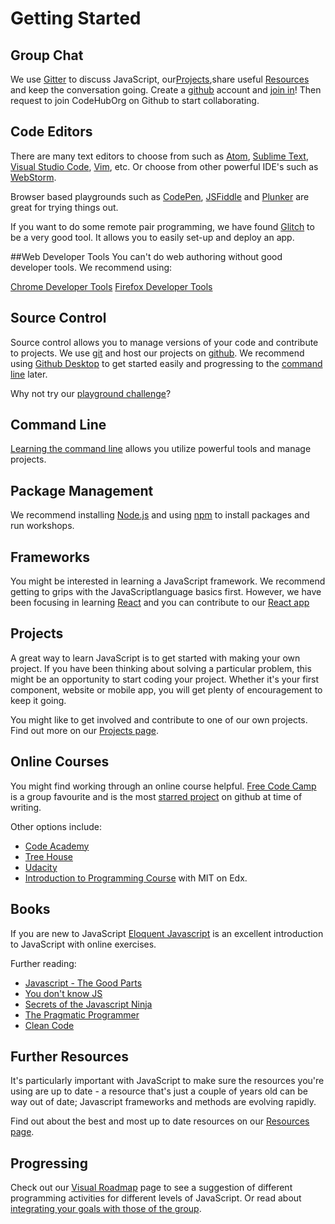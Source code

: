 # Getting Started

## Group Chat
We use [Gitter](https://gitter.im) to discuss JavaScript, our[Projects](projects.html),share useful [Resources](resources.html) and keep the conversation going. Create a [github](https://github.com/) account and [join in](https://gitter.im/CodeHubOrg/discussions)! Then request to join CodeHubOrg on Github to start collaborating.

## Code Editors
There are many text editors to choose from such as [Atom](https://atom.io/), [Sublime Text](https://www.sublimetext.com/), [Visual Studio Code](https://code.visualstudio.com/), [Vim](www.vim.org/), etc. Or choose from other powerful IDE's such as [WebStorm](https://www.jetbrains.com/webstorm/).

 Browser based playgrounds such as [CodePen](https://codepen.io/), [JSFiddle](https://jsfiddle.net/) and [Plunker](https://plnkr.co/) are great for trying things out.  
 
  If you want to do some remote pair programming, we have found [Glitch](https://glitch.com/) to be a very good tool. It allows you to easily set-up and deploy an app.

##Web Developer Tools
You can't do web authoring without good developer tools. We recommend using:

[Chrome Developer Tools](https://developer.chrome.com/devtools)
[Firefox Developer Tools](https://developer.mozilla.org/son/docs/Tools)

## Source Control
Source control allows you to manage versions of your code and contribute to projects.  We use [git](https://git-scm.com/) and host our projects on [github](https://github.com/CodeHubOrg).  We recommend using [Github Desktop](https://desktop.github.com/) to get started easily and progressing to the [command line](/getting-started/git) later.  

Why not try our [playground challenge](https://github.com/CodeHubOrg/git-playground)?

## Command Line
[Learning the command line](https://www.codecademy.com/learn/learn-the-command-line) allows you utilize powerful tools and manage projects.


## Package Management
We recommend installing [Node.js](https://nodejs.org/) and using [npm](https://www.npmjs.com/) to install packages and run workshops.

## Frameworks
You might be interested in learning a JavaScript framework.  We recommend getting to grips with the JavaScriptlanguage basics first. However, we have been focusing in learning [React](https://facebook.github.io/react/) and you can contribute to our [React app](https://github.com/CodeHubOrg/organisations-database)

## Projects
A great way to learn JavaScript is to get started with making your own project. If you have been thinking about solving a particular problem, this might be an opportunity to start coding your project. Whether it's your first component, website or mobile app, you will get plenty of encouragement to keep it going.

You might like to get involved and contribute to one of our own projects. Find out more on our [Projects page](projects.html).

## Online Courses
You might find working through an online course helpful.  [Free Code Camp](https://www.freecodecamp.com/) is a group favourite and is the most [starred project](https://github.com/search?q=stars:%3E1&s=stars&type=Repositories) on github at time of writing.

Other options include:
* [Code Academy](https://www.codecademy.com/)
* [Tree House](https://teamtreehouse.com/library/topic:javascript)
* [Udacity](https://www.udacity.com/course/javascript-basics--ud804)
* [Introduction to Programming Course](https://www.edx.org/course/introduction-computer-science-mitx-6-00-1x-9) with MIT on Edx.


## Books
If you are new to JavaScript [Eloquent Javascript](http://eloquentjavascript.net/) is an excellent introduction to JavaScript with online exercises.  

Further reading:
* [Javascript - The Good Parts](http://bdcampbell.net/javascript/book/javascript_the_good_parts.pdf)
* [You don't know JS](https://github.com/getify/You-Dont-Know-JS)
* [Secrets of the Javascript Ninja](https://www.manning.com/books/secrets-of-the-javascript-ninja)
* [The Pragmatic Programmer](http://www.cartipdf.net/carte/descarca-hunt-a-thomas-d-the-pragmatic-programmer-from-journeyman-to-master-pdf)
* [Clean Code](http://ricardogeek.com/docs/clean_code.pdf)


## Further Resources
It's particularly important with JavaScript to make sure the resources you're using are up to date - a resource that's just a couple of years old can be way out of date; Javascript frameworks and methods are evolving rapidly.

Find out about the best and most up to date resources on our [Resources page](resources.html).

## Progressing
Check out our [Visual Roadmap](/getting-started/roadmap-visual) page to see a suggestion of different programming activities for different levels of JavaScript. Or read about [integrating your goals with those of the group](/getting-started/roadmap).
